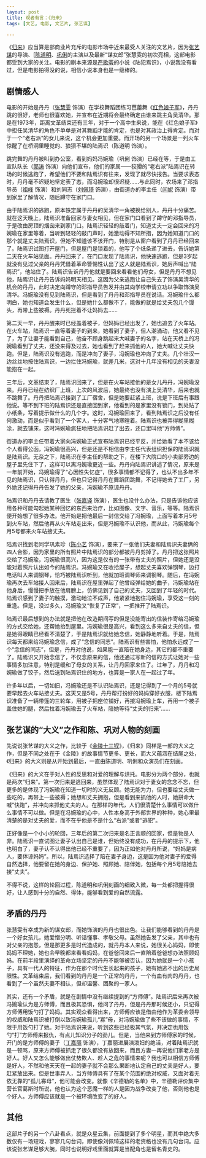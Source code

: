 ```yaml
---
layout: post
title: 观者有言：《归来》
tags: [文艺, 电影, 文艺片, 张艺谋]

---
```


《[归来][cominghome]》应当算是部商业片充斥的电影市场中近来最受人关注的文艺片，因为[张艺谋][zhangyimou]的导演、[[陈道明][chendaoming]、[巩俐][gongli]的主演以及最新“谋女郎”张慧雯的初次亮相，这部电影都受到大家的关注。电影的剧本来源是[严歌苓][yangeling]的小说《陆犯焉识》，小说我没有看过，但是电影拍得没的说，相信小说本身也是一级棒的。

## 剧情感人

电影的开始是丹丹（[张慧雯][zhanghuiwen] 饰演）在学校舞蹈团练习芭蕾舞《[红色娘子军][hongse]》，丹丹跳的很好，老师也很喜欢她，并宣布在近期将会最终确定由谁来跳主角吴清华。那是在1973年，距离文革结束还有三年，对于一个高中生来说，能在《红色娘子军》中担任吴清华的角色不单单是对其舞蹈才能的肯定，也是对其政治上得肯定。而对于一个“老右派”的女儿来说，这个机会更加重要。而开场的另一个场景是一列火车惊醒了在桥洞里睡觉的、狼狈不堪的陆焉识（陈道明 饰演）。

跳完舞的丹丹被叫到办公室，看到妈妈冯婉瑜（巩俐 饰演）已经在等，于是由工宣队队长（[郭涛][guotao] 饰演）向他们宣布，他们的家属——狡猾的“老右派”陆焉识在转场的时候逃跑了，希望他们不要和陆焉识有往来，发现了就尽快报告。当要求表态时，丹丹毫不迟疑地坚定表了态，而冯婉瑜却很迟疑……与此同时，农场来了邓指导员（[祖峰][zufeng] 饰演）和刘同志（[刘佩琦][liupeiqi] 饰演），由街道办的李主任（[闫妮][yanni] 饰演）带到家里了解情况，随后蹲守在家门口。

由于陆焉识的逃跑，原本铁定属于丹丹的吴清华一角被换给别人，丹丹十分痛苦。就在这天晚上，陆焉识准备回家与妻女相见，但在家门口看到了蹲守的邓指导员，于是改由房顶的烟囱来到家门口。陆焉识轻轻的敲着门，知道丈夫一定会回来的冯婉瑜在家里等着，当听到轻轻的敲门声时，她激动得不知所措，因为她知道门口的那个就是丈夫陆焉识，但她不知道该不该开门，特别是从窗户看到了丹丹已经回来了。陆焉识试图打开屋门，但是屋门是锁着的，他写了个纸条递了进去，告诉她第二天在火车站见面。丹丹回来了，在门口发现了陆焉识，他快速逃跑，但是3岁起就没有见过父亲的丹丹凭借着革命警惕性认出了这人就是陆焉识，她厉声喊出“陆焉识”，他站住了。陆焉识告诉丹丹他就是要回来看看他们母女，但是丹丹不想见他，陆焉识让丹丹告诉妈妈明天相见。这因为父亲逃跑让自己失去了饰演吴清华的机会的丹丹，此时决定向蹲守的邓指导员告发并由其向学校申请立功以争取饰演吴清华。冯婉瑜没有见到陆焉识，但是看到了丹丹和邓指导员在说话。冯婉瑜什么都明白，她也知道会发生什么，但是她什么都做不了，能做的就是给丈夫包几个馒头，再带上些被褥。丹丹死拦着不让妈妈去……

第二天一早，丹丹醒来时已经盖着被子，但妈妈已经出发了，她也追去了火车站。在火车站，陆焉识一直等着妻子的到来，她看到了妻子，但人潮涌动，他又看不见了，为了让妻子能看到自己，他奋不顾身跳起来大喊妻子的名字，站在天桥上的冯婉瑜看到了丈夫，还没来得及过去，她也看到了赶来抓他的人，她大喊让丈夫快跑。但是，陆焉识没有逃跑，而是冲向了妻子，冯婉瑜也冲向了丈夫。几个壮汉一边丝丝地按住陆焉识，一边拦住冯婉瑜，就差几米，这对十几年没有相见的夫妻没能抱在一起。

三年后，文革结束了，陆焉识回来了，但是在火车站接他的是女儿丹丹，冯婉瑜没来。丹丹已经在纺织厂上班，上次的风波后，她最终也没有演上吴清华，后来也就不跳舞了。丹丹把陆焉识接到了工厂宿舍，但是她要赶紧上班，说是下班后有事跟他说。等不到下班的陆焉识还是直接回到家，他看到的是家里没有锁门，到处贴了小纸条，写着提示做什么的几个字。这时，冯婉瑜回来了，看到陆焉识之后没有任何激动，而是似乎看到了一个客人，十分客气地寒暄着。陆焉识也被弄得糊里糊涂，就去铺床，这时冯婉瑜疯狂地把陆焉识赶了出去，还口里叫他“方师傅”。

街道办的李主任带着大家向冯婉瑜正式宣布陆焉识已经平反，并给她看了本不该给个人看得公函，冯婉瑜很高兴，但是还是不相信由李主任代表组织担保的陆焉识就是陆焉识。无奈之下，陆焉识在李主任的帮助之下，在楼下大院口的小卖部旁边的屋子里先住下了，这样可以离冯婉瑜更近一些。丹丹向陆焉识讲述了情况，原来是一年前开始，冯婉瑜得了“心因性失忆症”，很多事情都不记得了，也认不出多年不见的陆焉识，只认得丹丹，但也只记得丹丹在舞蹈团跳舞，不记得她去了工厂，另外她还记得丹丹告发了她的父亲，冯婉瑜不原谅丹丹。

陆焉识和丹丹去请教了医生（[张嘉译][zhangjiayi] 饰演），医生也没什么办法，只是告诉他应该用各种可能勾起她某种回忆的东西来治疗，比如图像、文字、音乐，等等。陆焉识便开始想了很多办法。他开始是把他最后一封信交给了冯婉瑜，上面写着本月5号到火车站，然后他再从火车站走出来，但是冯婉瑜不认识他，而从此，冯婉瑜每个月5号都来火车站接丈夫。

陆焉识找到老同学巩素珍（[陈小艺][chenxiaoyi] 饰演），要来了一张他们夫妻和陆焉识夫妻俩的四人合影，因为家里的所有照片中陆焉识的部分都被丹丹剪掉了。丹丹把这张照片交给了冯婉瑜，冯婉瑜很高兴，因为这是仅有的一张带有丈夫的照片，但她还是没能对着照片认出如今的陆焉识。冯婉瑜又在收拾屋子，想起丈夫喜欢弹钢琴，边打电话叫人来调钢琴，恰巧被陆焉识听到，他就加班调琴师来调钢琴。随后，在冯婉瑜再次去车站接人回来后，陆焉识在屋里弹起了他曾经弹给她的曲子，冯婉瑜站在他身后，慢慢把手放在他肩膀上，仿佛见到了自己的丈夫，又回到了年轻的时代。陆焉识感到了妻子的触摸，激动地泣不成声，他紧紧地抱住冯婉瑜，享受这一刻的重逢。但是，没过多久，冯婉瑜又“恢复了正常”，一把推开了陆焉识。

陆焉识最后想到的办法就是把他在改造期间写的但是没能寄出的信装作寄给冯婉瑜的方式交给她，还帮她抬到屋里。冯婉瑜很是高兴，看到这么多来自丈夫的信，但是她得眼睛已经看不清楚了，于是陆焉识就给她念信，她静静地听着。于是，陆焉识每天都来给冯婉瑜念信，成了“念信的同志”。陆焉识有些害怕，他怕永远成了一个“念信的同志”，但是，丹丹对他说，如果能一直陪在她身边，其它的都不重要了。陆焉识又开始念信了，不仅念原来的信，他还通过写新的信的方式让她对一些事情多加注意，特别是缓和了母女的关系，让丹丹回家来住了。过年了，丹丹和冯婉瑜做了饺子，然后送到陆焉识住的地方，也算是一家人在一起过了年。

许多年以后，一切如旧，冯婉瑜还是不认识陆焉识，还是记得到了一个月的5号就要早起去火车站接丈夫。这天又是5号，丹丹帮打扮好的妈妈穿好衣服，楼下陆焉识准备了一辆带篷的三轮车，用被子把座位铺好，再接冯婉瑜上车，再用一个被子盖住她的腿，然后拉着冯婉瑜去了火车站，陪她等待“丈夫的归来”……

## 张艺谋的“大义”之作和陈、巩对人物的刻画

先说说张艺谋的大义之作，比较于《[金陵十三钗][jinling]》，《归来》同样是一部的大义之作，但是不同之处在于《金陵》的故事情节更多、更长，而大义蕴涵在结尾之处，《归来》的大义则是从开始到最后，一直由陈道明、巩俐和众演员们在刻画。

《归来》的大义在于对人性的反思和对爱的理解与烘托。电影分为两个部分，也就是两次“归来”。第一次归来是逃回来，虽然体现了陆焉识对于妻女的念念不忘，但更多的是体现了冯婉瑜在知道一切时的义无反顾。她无能为力，但也要给丈夫做一些吃的，再带上一些被褥；她想和丈夫拥抱，但是看到来抓他的人时，她拼命大喊“快跑”，并冲向来抓他丈夫的人。在那样的年代，人们很清楚什么事情可以做什么事情不可以做。但是在冯婉瑜的心中，人性本身高于外部世界的种种，她心里最清楚的是对丈夫的爱，而不在乎他是不是什么“右派”或者“逃犯”。

正好像是一个小小的轮回，三年后的第二次归来是名正言顺的回家，但是物是人非。陆焉识一直试图让妻子认出自己是谁，但始终没有成功，在丹丹的提示下，他也明白了，妻子认不认得出他已经不重要了，因为正如他对丹丹所说，“妈妈是病人，要体谅妈妈”。所以，陆焉识选择了陪在妻子身边，这是因为他对妻子的爱得自然选择，他要留在她的身边、保护她、照顾她、陪伴她，包括每个月5号陪她去接“丈夫”。

不得不说，这样的轮回过程，陈道明和巩俐刻画的细致入微，每一处都把握得很好，让人感到十分的自然、得体，能够看到爱的自然流露。

## 矛盾的丹丹

张慧雯有幸成为新的谋女郎，而她饰演的丹丹也很出色。让我们能够看到的丹丹是一个好女孩儿，她爱憎分明、听话懂事、孝敬父母。虽然她告发了父亲，其中也有对父亲的抱怨，但是那更多是时代造成的，就丹丹本人来说，她很关心妈妈，即使妈妈不理她，她也会早晚都来看看妈妈，在爸爸回来后一直陪着爸爸想办法照顾妈妈。在前半段里演绎的革命立场坚定的丹丹不能够被否认，因为她就是一个小孩子，具有一代人的特征，作为在那个时代生长起来的孩子，她有她逃不出的历史局限性。文革结束后，我们看到的丹丹是一个正常的丹丹，一个有血有肉的丹丹，也看到了一个虽然夫妻不相认，但却温馨、团聚的一家人。

其实，还有一个矛盾，就是在剧情中没有继续提到的“方师傅”。陆焉识后来再次被冯婉瑜认为是方师傅，而且极其恐惧，他问了丹丹，但是丹丹那时候还小，只记得方师傅用饭勺打了妈妈。其实观众看得出来，方师傅应该是借由他作为革委会领导的权威和陆焉识被打倒以致冯婉瑜孤儿“寡”母，对冯婉瑜做了些不该做的事情，不限于用饭勺打了她。对于陆焉识来说，听到这些已经极其气氛，并决定也用饭勺“打”方师傅来报仇，有点儿知识分子的劲儿。但是，当他来到方师傅家的时候，开门的是方师傅的妻子（[丁嘉丽][dingjiali] 饰演），丁嘉丽进展演泼妇的绝活，对着陆焉识就是一顿骂，原来方师傅被抓走了很久都没有放回来，而且方妻一再说他们家老方是好人。好人又怎么能够做出仗势欺人、趁人之危的事情来呢？我也可以相信方师傅是好人，不然和他天天在一起的妻子就不会那么果断地认定自己的丈夫是好人，要赶紧放出来。但是世事弄人，当方师傅具有了在某个范围的绝对权威，又面对着无依无靠的“孤儿寡母”，他可能会改变。就像《辛德勒的名单》中，辛德勒评价集中营长官葛斯时所说，他也认为这个恶魔一样的人是因为战争改变了他，否则他也是个好人。方师傅应该就是一个被环境改变了的好人。

## 其他

这部片子的另一个八卦看点，就是众星云集，前面提到了多个明星，而其中绝大多数仅有一场短戏，寥寥几句台词，即使像刘佩琦这样的老资格也没有几句台词。应该说张艺谋足够大腕，同时也说明好戏里面就算是当配角也是留名青史的。

[cominghome]: http://baike.baidu.com/subview/1100480/11036137.htm
[zhangyimou]: http://baike.baidu.com/view/3706.htm
[chendaoming]: http://baike.baidu.com/subview/21080/7388772.htm
[gongli]: http://baike.baidu.com/view/3677.htm
[yangeling]: http://baike.baidu.com/view/74003.htm
[zhanghuiwen]: http://baike.baidu.com/subview/3045635/12988778.htm
[hongse]: http://baike.baidu.com/subview/50693/5118884.htm#viewPageContent
[guotao]: http://baike.baidu.com/subview/315921/5358121.htm
[zufeng]: http://baike.baidu.com/subview/2051138/10142914.htm
[liupeiqi]: http://baike.baidu.com/view/205972.htm
[yanni]: http://baike.baidu.com/view/4070.htm
[zhangjiayi]: http://baike.baidu.com/view/284010.htm
[chenxiaoyi]: http://baike.baidu.com/subview/144662/6149986.htm
[jinling]: http://baike.baidu.com/subview/1857725/4882798.htm
[dingjiali]: http://baike.baidu.com/view/520963.htm










